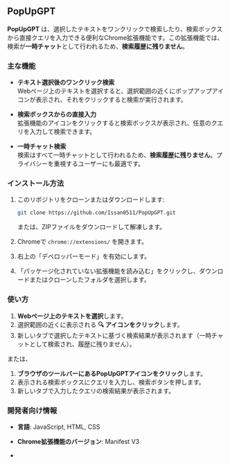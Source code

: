 
## PopUpGPT

**PopUpGPT** は、選択したテキストをワンクリックで検索したり、検索ボックスから直接クエリを入力できる便利なChrome拡張機能です。この拡張機能では、検索が**一時チャット**として行われるため、**検索履歴に残りません**。

### 主な機能

- **テキスト選択後のワンクリック検索**  
  Webページ上のテキストを選択すると、選択範囲の近くにポップアップアイコンが表示され、それをクリックすると検索が実行されます。

- **検索ボックスからの直接入力**  
  拡張機能のアイコンをクリックすると検索ボックスが表示され、任意のクエリを入力して検索できます。

- **一時チャット検索**  
  検索はすべて一時チャットとして行われるため、**検索履歴に残りません**。プライバシーを重視するユーザーにも最適です。

### インストール方法

1. このリポジトリをクローンまたはダウンロードします:
   ```bash
   git clone https://github.com/Issan0511/PopUpGPT.git
   ```
   または、ZIPファイルをダウンロードして解凍します。

2. Chromeで `chrome://extensions/` を開きます。

3. 右上の「デベロッパーモード」を有効にします。

4. 「パッケージ化されていない拡張機能を読み込む」をクリックし、ダウンロードまたはクローンしたフォルダを選択します。

### 使い方

1. **Webページ上のテキストを選択**します。
2. 選択範囲の近くに表示される **🔍 アイコンをクリック**します。
3. 新しいタブで選択したテキストに基づく検索結果が表示されます（一時チャットとして検索され、履歴に残りません）。

または、

1. **ブラウザのツールバーにあるPopUpGPTアイコンをクリック**します。
2. 表示される検索ボックスにクエリを入力し、検索ボタンを押します。
3. 新しいタブで入力したクエリの検索結果が表示されます。



### 開発者向け情報

- **言語**: JavaScript, HTML, CSS
- **Chrome拡張機能のバージョン**: Manifest V3


-

